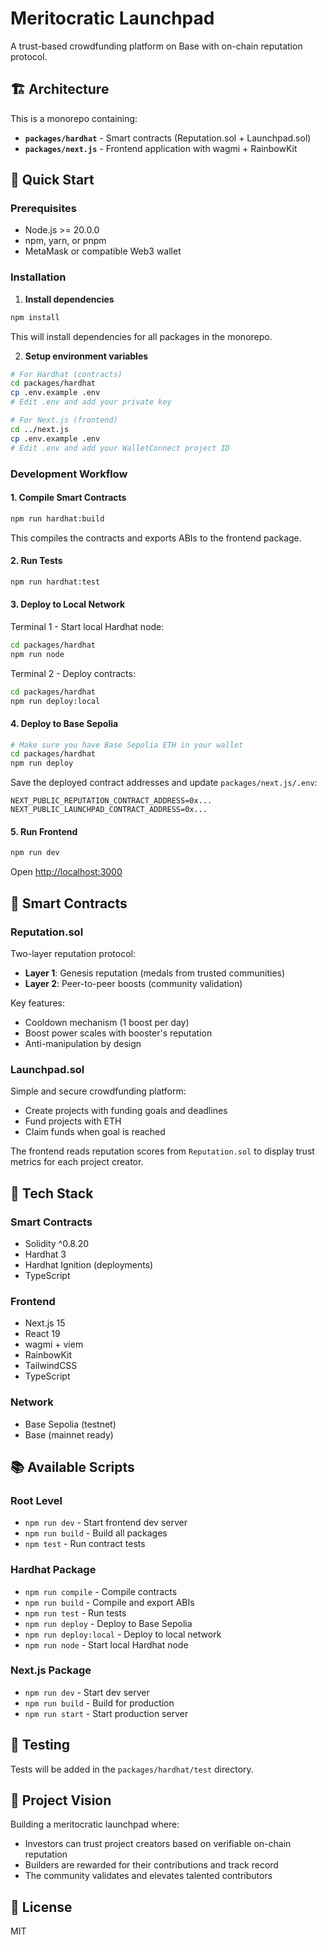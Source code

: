 # Meritocratic Launchpad

A trust-based crowdfunding platform on Base with on-chain reputation protocol.

## 🏗️ Architecture

This is a monorepo containing:

- **`packages/hardhat`** - Smart contracts (Reputation.sol + Launchpad.sol)
- **`packages/next.js`** - Frontend application with wagmi + RainbowKit

## 🚀 Quick Start

### Prerequisites

- Node.js >= 20.0.0
- npm, yarn, or pnpm
- MetaMask or compatible Web3 wallet

### Installation

1. **Install dependencies**

```bash
npm install
```

This will install dependencies for all packages in the monorepo.

2. **Setup environment variables**

```bash
# For Hardhat (contracts)
cd packages/hardhat
cp .env.example .env
# Edit .env and add your private key

# For Next.js (frontend)
cd ../next.js
cp .env.example .env
# Edit .env and add your WalletConnect project ID
```

### Development Workflow

#### 1. Compile Smart Contracts

```bash
npm run hardhat:build
```

This compiles the contracts and exports ABIs to the frontend package.

#### 2. Run Tests

```bash
npm run hardhat:test
```

#### 3. Deploy to Local Network

Terminal 1 - Start local Hardhat node:
```bash
cd packages/hardhat
npm run node
```

Terminal 2 - Deploy contracts:
```bash
cd packages/hardhat
npm run deploy:local
```

#### 4. Deploy to Base Sepolia

```bash
# Make sure you have Base Sepolia ETH in your wallet
cd packages/hardhat
npm run deploy
```

Save the deployed contract addresses and update `packages/next.js/.env`:
```
NEXT_PUBLIC_REPUTATION_CONTRACT_ADDRESS=0x...
NEXT_PUBLIC_LAUNCHPAD_CONTRACT_ADDRESS=0x...
```

#### 5. Run Frontend

```bash
npm run dev
```

Open [http://localhost:3000](http://localhost:3000)

## 📝 Smart Contracts

### Reputation.sol

Two-layer reputation protocol:
- **Layer 1**: Genesis reputation (medals from trusted communities)
- **Layer 2**: Peer-to-peer boosts (community validation)

Key features:
- Cooldown mechanism (1 boost per day)
- Boost power scales with booster's reputation
- Anti-manipulation by design

### Launchpad.sol

Simple and secure crowdfunding platform:
- Create projects with funding goals and deadlines
- Fund projects with ETH
- Claim funds when goal is reached

The frontend reads reputation scores from `Reputation.sol` to display trust metrics for each project creator.

## 🔧 Tech Stack

### Smart Contracts
- Solidity ^0.8.20
- Hardhat 3
- Hardhat Ignition (deployments)
- TypeScript

### Frontend
- Next.js 15
- React 19
- wagmi + viem
- RainbowKit
- TailwindCSS
- TypeScript

### Network
- Base Sepolia (testnet)
- Base (mainnet ready)

## 📚 Available Scripts

### Root Level
- `npm run dev` - Start frontend dev server
- `npm run build` - Build all packages
- `npm test` - Run contract tests

### Hardhat Package
- `npm run compile` - Compile contracts
- `npm run build` - Compile and export ABIs
- `npm run test` - Run tests
- `npm run deploy` - Deploy to Base Sepolia
- `npm run deploy:local` - Deploy to local network
- `npm run node` - Start local Hardhat node

### Next.js Package
- `npm run dev` - Start dev server
- `npm run build` - Build for production
- `npm run start` - Start production server

## 🧪 Testing

Tests will be added in the `packages/hardhat/test` directory.

## 🎯 Project Vision

Building a meritocratic launchpad where:
- Investors can trust project creators based on verifiable on-chain reputation
- Builders are rewarded for their contributions and track record
- The community validates and elevates talented contributors

## 📄 License

MIT